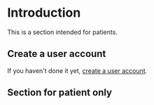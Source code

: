 # Introduction

This is a section intended for patients.

## Create a user account

If you haven't done it yet, [create a user account](create_user.md).

## Section for patient only